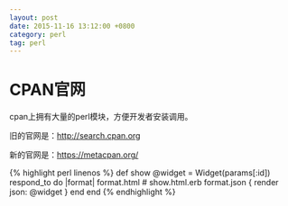 ```yaml
---
layout: post
date: 2015-11-16 13:12:00 +0800
category: perl
tag: perl
---
```


# CPAN官网

cpan上拥有大量的perl模块，方便开发者安装调用。

旧的官网是：<http://search.cpan.org>

新的官网是：<https://metacpan.org/>

{% highlight perl linenos %}
def show
  @widget = Widget(params[:id])
  respond_to do |format|
    format.html # show.html.erb
    format.json { render json: @widget }
  end
end
{% endhighlight %}
